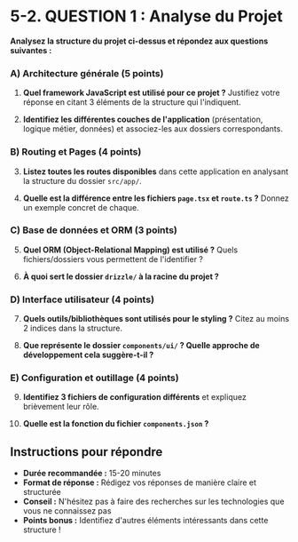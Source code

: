 
# 5-2.  QUESTION 1 : Analyse du Projet

**Analysez la structure du projet ci-dessus et répondez aux questions suivantes :**

### A) Architecture générale (5 points)
1. **Quel framework JavaScript est utilisé pour ce projet ?** Justifiez votre réponse en citant 3 éléments de la structure qui l'indiquent.

2. **Identifiez les différentes couches de l'application** (présentation, logique métier, données) et associez-les aux dossiers correspondants.

### B) Routing et Pages (4 points)
3. **Listez toutes les routes disponibles** dans cette application en analysant la structure du dossier `src/app/`.

4. **Quelle est la différence entre les fichiers `page.tsx` et `route.ts` ?** Donnez un exemple concret de chaque.

### C) Base de données et ORM (3 points)
5. **Quel ORM (Object-Relational Mapping) est utilisé ?** Quels fichiers/dossiers vous permettent de l'identifier ?

6. **À quoi sert le dossier `drizzle/` à la racine du projet ?**

### D) Interface utilisateur (4 points)
7. **Quels outils/bibliothèques sont utilisés pour le styling ?** Citez au moins 2 indices dans la structure.

8. **Que représente le dossier `components/ui/` ? Quelle approche de développement cela suggère-t-il ?**

### E) Configuration et outillage (4 points)
9. **Identifiez 3 fichiers de configuration différents** et expliquez brièvement leur rôle.

10. **Quelle est la fonction du fichier `components.json` ?**


## Instructions pour répondre

- **Durée recommandée :** 15-20 minutes
- **Format de réponse :** Rédigez vos réponses de manière claire et structurée
- **Conseil :** N'hésitez pas à faire des recherches sur les technologies que vous ne connaissez pas
- **Points bonus :** Identifiez d'autres éléments intéressants dans cette structure !

<br/>
<br/>
